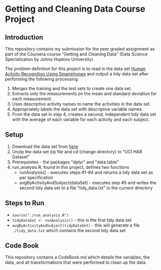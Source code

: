 # Getting and Cleaning Data Course Project

## Introduction
This repository contains my submission for the peer graded assignment as part of the Coursera course "Getting and Cleaning Data" (Data Science Specialization by Johns Hopkins University).

The problem definition for this project is to read in the data set [Human Activity Recognition Using Smartphones](http://archive.ics.uci.edu/ml/datasets/Human+Activity+Recognition+Using+Smartphones) and output a tidy data set after performing the following processing:

1. Merges the training and the test sets to create one data set.
2. Extracts only the measurements on the mean and standard deviation for each measurement.
3. Uses descriptive activity names to name the activities in the data set.
4. Appropriately labels the data set with descriptive variable names.
5. From the data set in step 4, creates a second, independent tidy data set with the average of each variable for each activity and each subject.

## Setup
1. Download the data set from [here](https://d396qusza40orc.cloudfront.net/getdata%2Fprojectfiles%2FUCI%20HAR%20Dataset.zip)
2. Unzip the data set zip file and cd (change directory) to "UCI HAR Dataset"
3. Prerequisites - the packages "dplyr" and "data.table"
4. run_analysis.R, found in this project, defines two functions
    + runAnalysis() - executes steps #1-#4 and returns a tidy data set as per specification
    + avgByActivityAndSubject(dataSet) - executes step #5 and writes the second tidy data set to a file "tidy_data.txt" in the current directory

## Steps to Run
* `source("./run_analysis.R")`
* `tidyDataSet <- runAnalysis()` - this is the first tidy data set
* `avgByActivityAndSubject(tidyDataSet)` - this will generate a file `./tidy_data.txt` which contains the second tidy data set

## Code Book
This repository contains a CodeBook.md which details the variables, the data, and all transformations that were performed to clean up the data.
